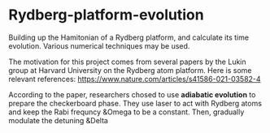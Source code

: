 # Rydberg-platform-evolution
Building up the Hamitonian of a Rydberg platform, and calculate its time evolution. Various numerical techniques may be used.

The motivation for this project comes from several papers by the Lukin group at Harvard University on the Rydberg atom platform. Here is some relevant references:
https://www.nature.com/articles/s41586-021-03582-4 

According to the paper, researchers chosed to use **adiabatic evolution** to prepare the checkerboard phase. They use laser to act with Rydberg atoms and keep the Rabi frequncy &Omega to be a constant. Then, gradually modulate the detuning &Delta
